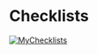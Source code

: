 # Checklists

[![MyChecklists](https://img.shields.io/badge/-MyCheckLists-090909?style=for-the-badge&logo=GoogleDrive&logoColor=1195F5)](https://drive.google.com/drive/folders/1W4ZDfsFBED9AAXHtBemG4fvU7G-Yl6ad?usp=sharing)
